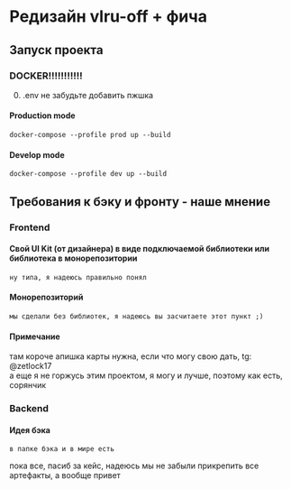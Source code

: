 # Редизайн vlru-off + фича
## Запуск проекта

### DOCKER!!!!!!!!!!!

0. .env не забудьте добавить пжшка

#### Production mode
```
docker-compose --profile prod up --build
```
#### Develop mode
```
docker-compose --profile dev up --build
```

## Требования к бэку и фронту - наше мнение

### Frontend
#### Свой UI Kit (от дизайнера) в виде подключаемой библиотеки или библиотека в монорепозитории <br>
`ну типа, я надеюсь правильно понял`
#### Монорепозиторий<br>
`мы сделали без библиотек, я надеюсь вы засчитаете этот пункт ;)`

#### Примечание
там короче апишка карты нужна, если что могу свою дать, tg: @zetlock17
<br>
а еще я не горжусь этим проектом, я могу и лучше, поэтому как есть, сорянчик

### Backend
#### Идея бэка<br>
`в папке бэка и в мире есть`

пока все, пасиб за кейс, надеюсь мы не забыли прикрепить все артефакты, а вообще привет
